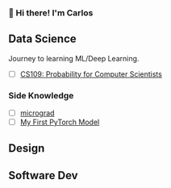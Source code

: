### 🍕 Hi there! I'm Carlos

## Data Science
Journey to learning ML/Deep Learning.

- [ ] [CS109: Probability for Computer Scientists](https://github.com/caestrada/CS109-Probability-for-Computer-Scientists)

### Side Knowledge

- [ ] [micrograd](https://github.com/caestrada/building-micrograd)
- [ ] [My First PyTorch Model](https://github.com/caestrada/my-first-pytorch-model)

## Design

## Software Dev
